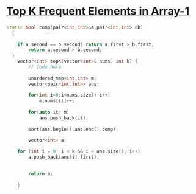 <h1><a href="https://www.geeksforgeeks.org/problems/top-k-frequent-elements-in-array/1">Top K Frequent Elements in Array-1</a></h1>

```cpp
static bool comp(pair<int,int>&a,pair<int,int> &b)
  {
    
    if(a.second == b.second) return a.first > b.first;
        return a.second > b.second;
  }
    vector<int> topK(vector<int>& nums, int k) {
        // Code here
        
        unordered_map<int,int> m;
        vector<pair<int,int>> ans;
        
        for(int i=0;i<nums.size();i++)
            m[nums[i]]++;
            
        for(auto it: m)
            ans.push_back(it);
            
        sort(ans.begin(),ans.end(),comp);
        
        vector<int> a;

    for (int i = 0; i < k && i < ans.size(); i++)
        a.push_back(ans[i].first);

        
        return a;
        
    }
```